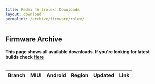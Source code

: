 ```yaml
---
title: Redmi 4A (rolex) Downloads
layout: download
permalink: /archive/firmware/rolex/
---
```


## Firmware Archive
#### This page shows all available downloads. If you're looking for latest builds check [Here](/firmware/rolex/)


<div style="overflow-x:auto;">
<table id="firmware" class="compact row-border" style="width:100%">
    <thead>
        <tr>
            <th>Branch</th>
            <th>MIUI</th>
            <th>Android</th>
            <th>Region</th>
            <th>Updated</th>
            <th>Link</th>
        </tr>
    </thead>
    <script>loadFirmwareDownloads('rolex', 'full')</script>
</table>
</div>
